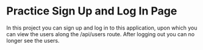 # Practice Sign Up and Log In Page

In this project you can sign up and log in to this application, upon which you can view the users along the /api/users route. After logging out you can no longer see the users. 
